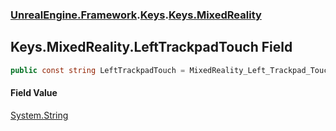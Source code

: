 ### [UnrealEngine.Framework](./UnrealEngine-Framework.md 'UnrealEngine.Framework').[Keys](./Keys.md 'UnrealEngine.Framework.Keys').[Keys.MixedReality](./Keys-MixedReality.md 'UnrealEngine.Framework.Keys.MixedReality')
## Keys.MixedReality.LeftTrackpadTouch Field
  
```csharp
public const string LeftTrackpadTouch = MixedReality_Left_Trackpad_Touch;
```
#### Field Value
[System.String](https://docs.microsoft.com/en-us/dotnet/api/System.String 'System.String')  

